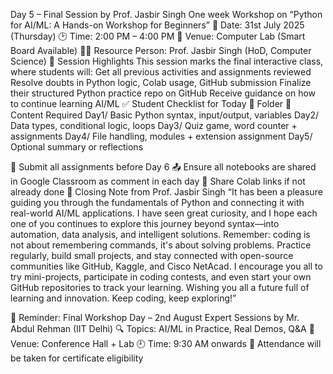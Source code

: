 Day 5 – Final Session by Prof. Jasbir Singh
  One week Workshop on “Python for AI/ML: A Hands-on Workshop for Beginners”
 📅 Date: 31st July 2025 (Thursday)
 🕑 Time: 2:00 PM – 4:00 PM
 🏫 Venue: Computer Lab (Smart Board Available)
 👨‍🏫 Resource Person: Prof. Jasbir Singh (HoD, Computer Science)
🎯 Session Highlights
This session marks the final interactive class, where students will:
Get all previous activities and assignments reviewed
Resolve doubts in Python logic, Colab usage, GitHub submission
Finalize their structured Python practice repo on GitHub
Receive guidance on how to continue learning AI/ML
✅ Student Checklist for Today
📂 Folder
📌 Content Required
Day1/
Basic Python syntax, input/output, variables
Day2/
Data types, conditional logic, loops
Day3/
Quiz game, word counter + assignments
Day4/
File handling, modules + extension assignment
Day5/
Optional summary or reflections

📝 Submit all assignments before Day 6
📤 Ensure all notebooks are shared in Google Classroom as comment in each day
🔗 Share Colab links if not already done
💬 Closing Note from Prof. Jasbir Singh
“It has been a pleasure guiding you through the fundamentals of Python and connecting it with real-world AI/ML applications. I have seen great curiosity, and I hope each one of you continues to explore this journey beyond syntax—into automation, data analysis, and intelligent solutions.
Remember: coding is not about remembering commands, it's about solving problems. Practice regularly, build small projects, and stay connected with open-source communities like GitHub, Kaggle, and Cisco NetAcad.
I encourage you all to try mini-projects, participate in coding contests, and even start your own GitHub repositories to track your learning.
Wishing you all a future full of learning and innovation. Keep coding, keep exploring!”

📢 Reminder: Final Workshop Day – 2nd August
Expert Sessions by Mr. Abdul Rehman (IIT Delhi)
🔍 Topics: AI/ML in Practice, Real Demos, Q&A
🏢 Venue: Conference Hall + Lab
🕘 Time: 9:30 AM onwards
📝 Attendance will be taken for certificate eligibility




